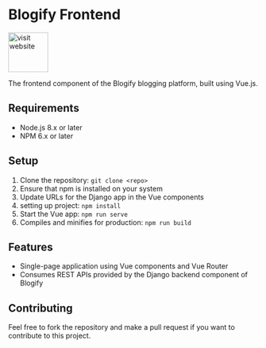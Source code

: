# Blogify Frontend

<p align="left">
  <a href="https://blogify-application.web.app/">
    <img style="height:80px;width:auto;" alt="visit website" src="https://blogify-application.web.app/img/blogify_logo.acfb6c5c.png"/> 
  </a>
</p>

The frontend component of the Blogify blogging platform, built using Vue.js.

## Requirements
- Node.js 8.x or later
- NPM 6.x or later

## Setup
1. Clone the repository: `git clone <repo>`
2. Ensure that npm is installed on your system
3. Update URLs for the Django app in the Vue components
4. setting up project: `npm install`
4. Start the Vue app: `npm run serve`
5. Compiles and minifies for production: `npm run build`

## Features
- Single-page application using Vue components and Vue Router
- Consumes REST APIs provided by the Django backend component of Blogify

## Contributing
Feel free to fork the repository and make a pull request if you want to contribute to this project.
